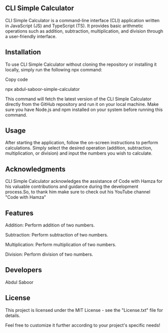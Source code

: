 ## CLI Simple Calculator
CLI Simple Calculator is a command-line interface (CLI) application written in JavaScript (JS) and TypeScript (TS). It provides basic arithmetic operations such as addition, subtraction, multiplication, and division through a user-friendly interface.

## Installation

To use CLI Simple Calculator without cloning the repository or installing it locally, simply run the following npx command:

Copy code

npx abdul-saboor-simple-calculator

This command will fetch the latest version of the CLI Simple Calculator directly from the GitHub repository and run it on your local machine. Make sure you have Node.js and npm installed on your system before running this command.

## Usage
After starting the application, follow the on-screen instructions to perform calculations. Simply select the desired operation (addition, subtraction, multiplication, or division) and input the numbers you wish to calculate.

## Acknowledgments
CLI Simple Calculator acknowledges the assistance of Code with Hamza for his valuable contributions and guidance during the development process.So, to thank him make sure to check out his YouTube channel "Code with Hamza"

## Features

Addition: Perform addition of two numbers.

Subtraction: Perform subtraction of two numbers.

Multiplication: Perform multiplication of two numbers.

Division: Perform division of two numbers.

## Developers
Abdul Saboor

## License

This project is licensed under the MIT License - see the "License.txt" file for details.

Feel free to customize it further according to your project's specific needs!
